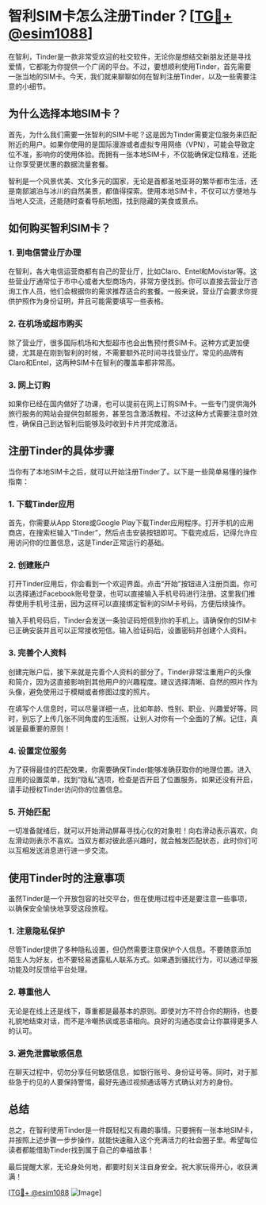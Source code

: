 # 智利SIM卡怎么注册Tinder？[[TG💪+ @esim1088](https://t.me/s/esim1088)]

在智利，Tinder是一款非常受欢迎的社交软件，无论你是想结交新朋友还是寻找爱情，它都能为你提供一个广阔的平台。不过，要想顺利使用Tinder，首先需要一张当地的SIM卡。今天，我们就来聊聊如何在智利注册Tinder，以及一些需要注意的小细节。

## 为什么选择本地SIM卡？

首先，为什么我们需要一张智利的SIM卡呢？这是因为Tinder需要定位服务来匹配附近的用户。如果你使用的是国际漫游或者虚拟专用网络（VPN），可能会导致定位不准，影响你的使用体验。而拥有一张本地SIM卡，不仅能确保定位精准，还能让你享受更优惠的数据流量套餐。

智利是一个风景优美、文化多元的国家，无论是首都圣地亚哥的繁华都市生活，还是南部湖泊与冰川的自然美景，都值得探索。使用本地SIM卡，不仅可以方便地与当地人交流，还能随时查看导航地图，找到隐藏的美食或景点。

## 如何购买智利SIM卡？

### 1. 到电信营业厅办理

在智利，各大电信运营商都有自己的营业厅，比如Claro、Entel和Movistar等。这些营业厅通常位于市中心或者大型商场内，非常方便找到。你可以直接去营业厅咨询工作人员，他们会根据你的需求推荐适合的套餐。一般来说，营业厅会要求你提供护照作为身份证明，并且可能需要填写一些表格。

### 2. 在机场或超市购买

除了营业厅，很多国际机场和大型超市也会出售预付费SIM卡。这种方式更加便捷，尤其是在刚到智利的时候，不需要额外花时间寻找营业厅。常见的品牌有Claro和Entel，这两种SIM卡在智利的覆盖率都非常高。

### 3. 网上订购

如果你已经在国内做好了功课，也可以提前在网上订购SIM卡。一些专门提供海外旅行服务的网站会提供包邮服务，甚至包含激活教程。不过这种方式需要注意时效性，确保自己到达智利后能够及时收到卡片并完成激活。

## 注册Tinder的具体步骤

当你有了本地SIM卡之后，就可以开始注册Tinder了。以下是一些简单易懂的操作指南：

### 1. 下载Tinder应用

首先，你需要从App Store或Google Play下载Tinder应用程序。打开手机的应用商店，在搜索栏输入“Tinder”，然后点击安装按钮即可。下载完成后，记得允许应用访问你的位置信息，这是Tinder正常运行的基础。

### 2. 创建账户

打开Tinder应用后，你会看到一个欢迎界面。点击“开始”按钮进入注册页面。你可以选择通过Facebook账号登录，也可以直接输入手机号码进行注册。这里我们推荐使用手机号注册，因为这样可以直接绑定智利的SIM卡号码，方便后续操作。

输入手机号码后，Tinder会发送一条验证码短信到你的手机上。请确保你的SIM卡已正确安装并且可以正常接收短信。输入验证码后，设置密码并创建个人资料。

### 3. 完善个人资料

创建完账户后，接下来就是完善个人资料的部分了。Tinder非常注重用户的头像和简介，因为这直接影响到其他用户的兴趣程度。建议选择清晰、自然的照片作为头像，避免使用过于模糊或者修图过度的照片。

在填写个人信息时，可以尽量详细一点，比如年龄、性别、职业、兴趣爱好等。同时，别忘了上传几张不同角度的生活照，让别人对你有一个全面的了解。记住，真诚是最重要的原则！

### 4. 设置定位服务

为了获得最佳的匹配效果，你需要确保Tinder能够准确获取你的地理位置。进入应用的设置菜单，找到“隐私”选项，检查是否开启了位置服务。如果还没有开启，请手动授权Tinder访问你的位置信息。

### 5. 开始匹配

一切准备就绪后，就可以开始滑动屏幕寻找心仪的对象啦！向右滑动表示喜欢，向左滑动则表示不喜欢。当双方都对彼此感兴趣时，就会触发匹配状态，此时你们可以互相发送消息进行进一步交流。

## 使用Tinder时的注意事项

虽然Tinder是一个开放包容的社交平台，但在使用过程中还是要注意一些事项，以确保安全愉快地享受这段旅程。

### 1. 注意隐私保护

尽管Tinder提供了多种隐私设置，但仍然需要注意保护个人信息。不要随意添加陌生人为好友，也不要轻易透露私人联系方式。如果遇到骚扰行为，可以通过举报功能及时反馈给平台处理。

### 2. 尊重他人

无论是在线上还是线下，尊重都是最基本的原则。即使对方不符合你的期待，也要礼貌地结束对话，而不是冷嘲热讽或恶语相向。良好的沟通态度会让你赢得更多人的认可。

### 3. 避免泄露敏感信息

在聊天过程中，切勿分享任何敏感信息，如银行账号、身份证号等。同时，对于那些急于约见的人要保持警惕，最好先通过视频通话等方式确认对方的身份。

## 总结

总之，在智利使用Tinder是一件既轻松又有趣的事情。只要拥有一张本地SIM卡，并按照上述步骤一步步操作，就能快速融入这个充满活力的社会圈子里。希望每位读者都能借助Tinder找到属于自己的幸福故事！

最后提醒大家，无论身处何地，都要时刻关注自身安全。祝大家玩得开心，收获满满！

[[TG💪+ @esim1088](https://t.me/s/esim1088) ![Image](https://i.postimg.cc/4NQfJmqS/Snipaste-2025-05-13-00-14-12.png)]